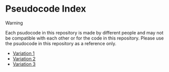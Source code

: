 # Pseudocode Index

>[!WARNING]
>Each psudocode in this repository is made by different people and may not be compatible with each other or for the code in this repository. Please use the psudocode in this repository as a reference only.
<!-- 
    https://github.com/csc-mec/DS_LAB/blob/main/psudocodes/psudo_index.md
 -->

- [Variation 1](https://github.com/csc-mec/DS_LAB/blob/main/psudocodes/n1ved.md)
- [Variation 2](/path/to/file2.pseudo) 
- [Variation 3](/path/to/file3.pseudo) 


